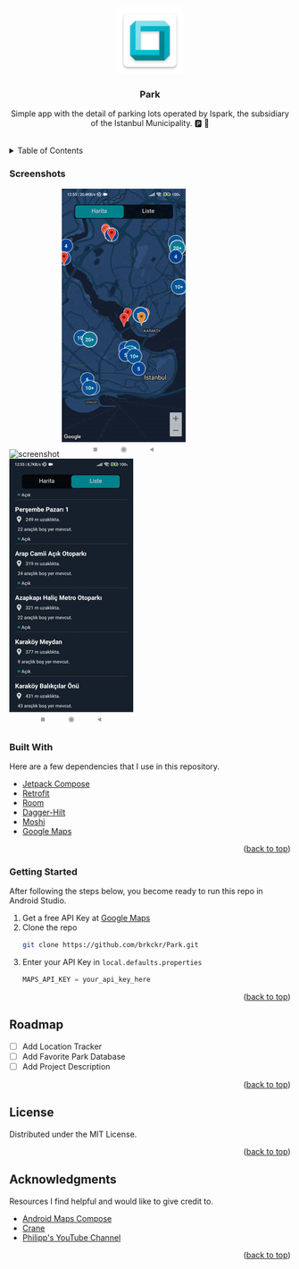 <div id="top"></div>
<!--
*** Thanks for checking out the Best-README-Template. If you have a suggestion
*** that would make this better, please fork the repo and create a pull request
*** or simply open an issue with the tag "enhancement".
*** Don't forget to give the project a star!
*** Thanks again! Now go create something AMAZING! :D
-->



<!-- PROJECT SHIELDS -->
<!--
*** I'm using markdown "reference style" links for readability.
*** Reference links are enclosed in brackets [ ] instead of parentheses ( ).
*** See the bottom of this document for the declaration of the reference variables
*** for contributors-url, forks-url, etc. This is an optional, concise syntax you may use.
*** https://www.markdownguide.org/basic-syntax/#reference-style-links
-->


<!-- PROJECT LOGO -->
<br />
<div align="center">
  <a href="https://github.com/othneildrew/Best-README-Template">
    <img src="https://raw.githubusercontent.com/brkckr/Park/master/ss/logo.png" alt="Logo" width="120" height="120">
  </a>

  <h3 align="center">Park</h3>

  <p align="center">
    Simple app with the detail of parking lots operated by Ispark, the subsidiary of the Istanbul Municipality. 🅿️ 🚗
    <br />
    <br />
  </p>
</div>



<!-- TABLE OF CONTENTS -->
<details>
  <summary>Table of Contents</summary>
  <ol>
    <li>
      <a href="#about-the-project">About The Project</a>
      <ul>
        <li><a href="#screenshots">Screenshots</a></li>
        <li><a href="#built-with">Built With</a></li>
      </ul>
    </li>
    <li><a href="#getting-started">Getting Started</a></li>
    <li><a href="#roadmap">Roadmap</a></li>
    <li><a href="#license">License</a></li>
    <li><a href="#acknowledgments">Acknowledgments</a></li>
  </ol>
</details>



<!-- ABOUT THE PROJECT -->
### Screenshots

![screenshot](https://github.com/brkckr/Park/blob/master/ss/ss1.gif?raw=true) ![screenshot](https://github.com/brkckr/Park/blob/master/ss/ss2.gif?raw=true) ![screenshot](https://github.com/brkckr/Park/blob/master/ss/ss3.gif?raw=true)  

### Built With

Here are a few dependencies that I use in this repository.

* [Jetpack Compose](https://developer.android.com/jetpack/compose)
* [Retrofit](https://square.github.io/retrofit/)
* [Room](https://developer.android.com/training/data-storage/room)
* [Dagger-Hilt](https://developer.android.com/training/dependency-injection/hilt-android)
* [Moshi](https://github.com/square/moshi)
* [Google Maps](https://developers.google.com/maps/documentation/android-sdk/maps-compose)

<p align="right">(<a href="#top">back to top</a>)</p>



<!-- GETTING STARTED -->

### Getting Started

After following the steps below, you become ready to run this repo in Android Studio.

1. Get a free API Key at [Google Maps](https://developers.google.com/maps/documentation/android-sdk/cloud-setup)
2. Clone the repo
   ```sh
   git clone https://github.com/brkckr/Park.git
   ```
3. Enter your API Key in `local.defaults.properties`
   ```js
   MAPS_API_KEY = your_api_key_here
   ```

<p align="right">(<a href="#top">back to top</a>)</p>



<!-- ROADMAP -->
## Roadmap

- [ ] Add Location Tracker
- [ ] Add Favorite Park Database
- [ ] Add Project Description

<p align="right">(<a href="#top">back to top</a>)</p>


<!-- LICENSE -->
## License

Distributed under the MIT License. 

<p align="right">(<a href="#top">back to top</a>)</p>


<!-- ACKNOWLEDGMENTS -->
## Acknowledgments

 Resources I find helpful and would like to give credit to.

* [Android Maps Compose](https://github.com/googlemaps/android-maps-compose)
* [Crane](https://github.com/android/compose-samples/tree/main/Crane)
* [Philipp's YouTube Channel](https://www.youtube.com/c/PhilippLackner)

<p align="right">(<a href="#top">back to top</a>)</p>
